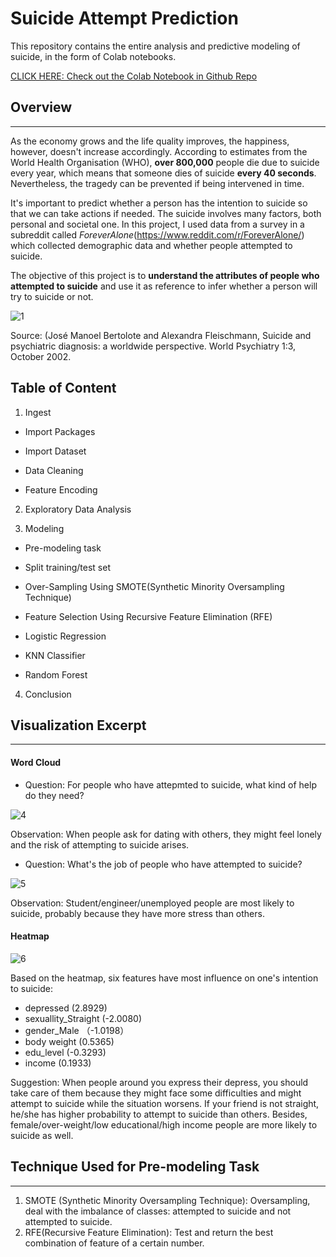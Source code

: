 # Suicide Attempt Prediction
This repository contains the entire analysis and predictive modeling of suicide, in the form of Colab notebooks.

[CLICK HERE: Check out the Colab Notebook in Github Repo](https://github.com/lanzizuan/suicide-attempt-prediction/blob/master/Suicide_Attempt_Prediction.ipynb)

 


      
## Overview
---
As the economy grows and the life quality improves, the happiness, however, doesn't increase accordingly.  According to estimates from the World Health Organisation (WHO), **over 800,000** people die due to suicide every year, which means that someone dies of suicide **every 40 seconds**. Nevertheless, the tragedy can be prevented if being intervened in time.

It's important to predict whether a person has the intention to suicide so that we can take actions if needed. The suicide involves many factors, both personal and societal one.
In this project, I used data from a survey in a subreddit called *ForeverAlone*(https://www.reddit.com/r/ForeverAlone/) which collected demographic data and whether people attempted to suicide.

The objective of this project is to **understand the attributes of people who attempted to suicide** and use it as reference to infer whether a person will try to suicide or not.

![1](https://ourworldindata.org/wp-content/uploads/2016/06/GenderAge-768x481.png)

Source: (José Manoel Bertolote and Alexandra Fleischmann, Suicide and psychiatric diagnosis: a worldwide perspective. World Psychiatry 1:3, October 2002.



## Table of Content

1. Ingest

 *  Import Packages

 *  Import Dataset
 
 *  Data Cleaning
 
 *  Feature Encoding

2. Exploratory Data Analysis

3. Modeling

 *  Pre-modeling task
 
   *  Split training/test set
   
   *  Over-Sampling Using SMOTE(Synthetic Minority Oversampling Technique)
   
   *  Feature Selection Using Recursive Feature Elimination (RFE)
 
 *  Logistic Regression
 
 *  KNN Classifier
 
 *  Random Forest

4. Conclusion
 

 
 

## Visualization Excerpt 
---

#### Word Cloud

* Question: For people who have attepmted to suicide, what kind of help do they need?

![4](https://raw.githubusercontent.com/lanzizuan/suicide-attempt-prediction/master/image/6.png)

Observation: When people ask for dating with others, they might feel lonely and the risk of attempting to suicide arises.




* Question: What's the job of people who have attempted to suicide?

![5](https://raw.githubusercontent.com/lanzizuan/suicide-attempt-prediction/master/image/7.png)

Observation: Student/engineer/unemployed people are most likely to suicide, probably because they have more stress than others.



#### Heatmap


![6](https://raw.githubusercontent.com/lanzizuan/suicide-attempt-prediction/master/image/7.png)

 Based on the heatmap, six features have most influence on one's intention to suicide:
 * depressed (2.8929) 
 * sexuallity_Straight (-2.0080) 
 * gender_Male （-1.0198）
 * body weight (0.5365) 
 * edu_level (-0.3293) 
 * income (0.1933)
 
 Suggestion: When people around you express their depress, you should take care of them because they might face some difficulties and might attempt to suicide while the situation worsens. If your friend is not straight, he/she has higher probability to attempt to suicide than others. Besides, female/over-weight/low educational/high income people are more likely to suicide as well.
 
## Technique Used for Pre-modeling Task
---
 
1. SMOTE (Synthetic Minority Oversampling Technique): Oversampling, deal with the imbalance of classes: attempted to suicide and not attempted to suicide.
2. RFE(Recursive Feature Elimination): Test and return the best combination of feature of a certain number.


